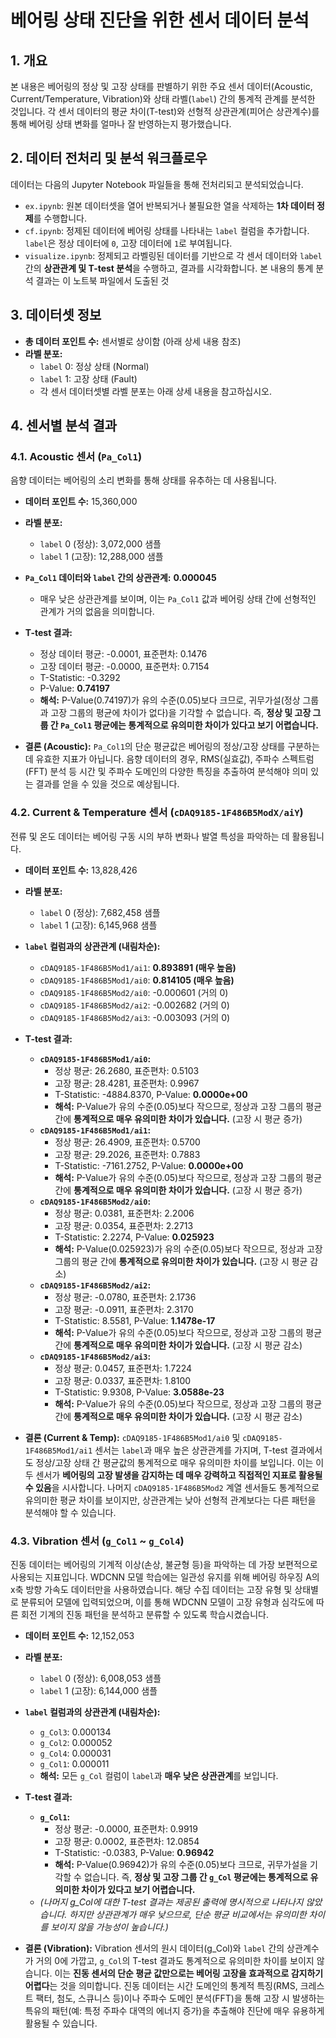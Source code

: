 # 베어링 상태 진단을 위한 센서 데이터 분석

## 1. 개요

본 내용은 베어링의 정상 및 고장 상태를 판별하기 위한 주요 센서 데이터(Acoustic, Current/Temperature, Vibration)와 상태 라벨(`label`) 간의 통계적 관계를 분석한 것입니다. 각 센서 데이터의 평균 차이(T-test)와 선형적 상관관계(피어슨 상관계수)를 통해 베어링 상태 변화를 얼마나 잘 반영하는지 평가했습니다.

## 2. 데이터 전처리 및 분석 워크플로우

데이터는 다음의 Jupyter Notebook 파일들을 통해 전처리되고 분석되었습니다.

* `ex.ipynb`: 원본 데이터셋을 열어 반복되거나 불필요한 열을 삭제하는 **1차 데이터 정제**를 수행합니다.
* `cf.ipynb`: 정제된 데이터에 베어링 상태를 나타내는 `label` 컬럼을 추가합니다. `label`은 정상 데이터에 `0`, 고장 데이터에 `1`로 부여됩니다.
* `visualize.ipynb`: 정제되고 라벨링된 데이터를 기반으로 각 센서 데이터와 `label` 간의 **상관관계 및 T-test 분석**을 수행하고, 결과를 시각화합니다. 본 내용의 통계 분석 결과는 이 노트북 파일에서 도출된 것

## 3. 데이터셋 정보

* **총 데이터 포인트 수:** 센서별로 상이함 (아래 상세 내용 참조)
* **라벨 분포:**
    * `label` 0: 정상 상태 (Normal)
    * `label` 1: 고장 상태 (Fault)
    * 각 센서 데이터셋별 라벨 분포는 아래 상세 내용을 참고하십시오.

## 4. 센서별 분석 결과

### 4.1. Acoustic 센서 (`Pa_Col1`)

음향 데이터는 베어링의 소리 변화를 통해 상태를 유추하는 데 사용됩니다.

* **데이터 포인트 수:** 15,360,000
* **라벨 분포:**
    * `label` 0 (정상): 3,072,000 샘플
    * `label` 1 (고장): 12,288,000 샘플
* **`Pa_Col1` 데이터와 `label` 간의 상관관계:** **0.000045**
    * 매우 낮은 상관관계를 보이며, 이는 `Pa_Col1` 값과 베어링 상태 간에 선형적인 관계가 거의 없음을 의미합니다.
* **T-test 결과:**
    * 정상 데이터 평균: -0.0001, 표준편차: 0.1476
    * 고장 데이터 평균: -0.0000, 표준편차: 0.7154
    * T-Statistic: -0.3292
    * P-Value: **0.74197**
    * **해석:** P-Value(0.74197)가 유의 수준(0.05)보다 크므로, 귀무가설(정상 그룹과 고장 그룹의 평균에 차이가 없다)을 기각할 수 없습니다. 즉, **정상 및 고장 그룹 간 `Pa_Col1` 평균에는 통계적으로 유의미한 차이가 있다고 보기 어렵습니다.**

* **결론 (Acoustic):** `Pa_Col1`의 단순 평균값은 베어링의 정상/고장 상태를 구분하는 데 유효한 지표가 아닙니다. 음향 데이터의 경우, RMS(실효값), 주파수 스펙트럼(FFT) 분석 등 시간 및 주파수 도메인의 다양한 특징을 추출하여 분석해야 의미 있는 결과를 얻을 수 있을 것으로 예상됩니다.

### 4.2. Current & Temperature 센서 (`cDAQ9185-1F486B5ModX/aiY`)

전류 및 온도 데이터는 베어링 구동 시의 부하 변화나 발열 특성을 파악하는 데 활용됩니다.

* **데이터 포인트 수:** 13,828,426
* **라벨 분포:**
    * `label` 0 (정상): 7,682,458 샘플
    * `label` 1 (고장): 6,145,968 샘플
* **`label` 컬럼과의 상관관계 (내림차순):**
    * `cDAQ9185-1F486B5Mod1/ai1`: **0.893891 (매우 높음)**
    * `cDAQ9185-1F486B5Mod1/ai0`: **0.814105 (매우 높음)**
    * `cDAQ9185-1F486B5Mod2/ai0`: -0.000601 (거의 0)
    * `cDAQ9185-1F486B5Mod2/ai2`: -0.002682 (거의 0)
    * `cDAQ9185-1F486B5Mod2/ai3`: -0.003093 (거의 0)

* **T-test 결과:**
    * **`cDAQ9185-1F486B5Mod1/ai0`:**
        * 정상 평균: 26.2680, 표준편차: 0.5103
        * 고장 평균: 28.4281, 표준편차: 0.9967
        * T-Statistic: -4884.8370, P-Value: **0.0000e+00**
        * **해석:** P-Value가 유의 수준(0.05)보다 작으므로, 정상과 고장 그룹의 평균 간에 **통계적으로 매우 유의미한 차이가 있습니다.** (고장 시 평균 증가)
    * **`cDAQ9185-1F486B5Mod1/ai1`:**
        * 정상 평균: 26.4909, 표준편차: 0.5700
        * 고장 평균: 29.2026, 표준편차: 0.7883
        * T-Statistic: -7161.2752, P-Value: **0.0000e+00**
        * **해석:** P-Value가 유의 수준(0.05)보다 작으므로, 정상과 고장 그룹의 평균 간에 **통계적으로 매우 유의미한 차이가 있습니다.** (고장 시 평균 증가)
    * **`cDAQ9185-1F486B5Mod2/ai0`:**
        * 정상 평균: 0.0381, 표준편차: 2.2006
        * 고장 평균: 0.0354, 표준편차: 2.2713
        * T-Statistic: 2.2274, P-Value: **0.025923**
        * **해석:** P-Value(0.025923)가 유의 수준(0.05)보다 작으므로, 정상과 고장 그룹의 평균 간에 **통계적으로 유의미한 차이가 있습니다.** (고장 시 평균 감소)
    * **`cDAQ9185-1F486B5Mod2/ai2`:**
        * 정상 평균: -0.0780, 표준편차: 2.1736
        * 고장 평균: -0.0911, 표준편차: 2.3170
        * T-Statistic: 8.5581, P-Value: **1.1478e-17**
        * **해석:** P-Value가 유의 수준(0.05)보다 작으므로, 정상과 고장 그룹의 평균 간에 **통계적으로 매우 유의미한 차이가 있습니다.** (고장 시 평균 감소)
    * **`cDAQ9185-1F486B5Mod2/ai3`:**
        * 정상 평균: 0.0457, 표준편차: 1.7224
        * 고장 평균: 0.0337, 표준편차: 1.8100
        * T-Statistic: 9.9308, P-Value: **3.0588e-23**
        * **해석:** P-Value가 유의 수준(0.05)보다 작으므로, 정상과 고장 그룹의 평균 간에 **통계적으로 매우 유의미한 차이가 있습니다.** (고장 시 평균 감소)

* **결론 (Current & Temp):** `cDAQ9185-1F486B5Mod1/ai0` 및 `cDAQ9185-1F486B5Mod1/ai1` 센서는 `label`과 매우 높은 상관관계를 가지며, T-test 결과에서도 정상/고장 상태 간 평균값의 통계적으로 매우 유의미한 차이를 보입니다. 이는 이 두 센서가 **베어링의 고장 발생을 감지하는 데 매우 강력하고 직접적인 지표로 활용될 수 있음**을 시사합니다. 나머지 `cDAQ9185-1F486B5Mod2` 계열 센서들도 통계적으로 유의미한 평균 차이를 보이지만, 상관관계는 낮아 선형적 관계보다는 다른 패턴을 분석해야 할 수 있습니다.

### 4.3. Vibration 센서 (`g_Col1` ~ `g_Col4`)

진동 데이터는 베어링의 기계적 이상(손상, 불균형 등)을 파악하는 데 가장 보편적으로 사용되는 지표입니다. WDCNN 모델 학습에는 일관성 유지를 위해 베어링 하우징 A의 x축 방향 가속도 데이터만을 사용하였습니다. 해당 수집 데이터는 고장 유형 및 상태별로 분류되어 모델에 입력되었으며, 이를 통해 WDCNN 모델이 고장 유형과 심각도에 따른 회전 기계의 진동 패턴을 분석하고 분류할 수 있도록 학습시켰습니다.

* **데이터 포인트 수:** 12,152,053
* **라벨 분포:**
    * `label` 0 (정상): 6,008,053 샘플
    * `label` 1 (고장): 6,144,000 샘플
* **`label` 컬럼과의 상관관계 (내림차순):**
    * `g_Col3`: 0.000134
    * `g_Col2`: 0.000052
    * `g_Col4`: 0.000031
    * `g_Col1`: 0.000011
    * **해석:** 모든 `g_Col` 컬럼이 `label`과 **매우 낮은 상관관계**를 보입니다.
* **T-test 결과:**
    * **`g_Col1`:**
        * 정상 평균: -0.0000, 표준편차: 0.9919
        * 고장 평균: 0.0002, 표준편차: 12.0854
        * T-Statistic: -0.0383, P-Value: **0.96942**
        * **해석:** P-Value(0.96942)가 유의 수준(0.05)보다 크므로, 귀무가설을 기각할 수 없습니다. 즉, **정상 및 고장 그룹 간 `g_Col` 평균에는 통계적으로 유의미한 차이가 있다고 보기 어렵습니다.**
    * *(나머지 g_Col에 대한 T-test 결과는 제공된 출력에 명시적으로 나타나지 않았습니다. 하지만 상관관계가 매우 낮으므로, 단순 평균 비교에서는 유의미한 차이를 보이지 않을 가능성이 높습니다.)*

* **결론 (Vibration):** Vibration 센서의 원시 데이터(g\_Col)와 `label` 간의 상관계수가 거의 0에 가깝고, `g_Col`의 T-test 결과도 통계적으로 유의미한 차이를 보이지 않습니다. 이는 **진동 센서의 단순 평균 값만으로는 베어링 고장을 효과적으로 감지하기 어렵다**는 것을 의미합니다. 진동 데이터는 시간 도메인의 통계적 특징(RMS, 크레스트 팩터, 첨도, 스큐니스 등)이나 주파수 도메인 분석(FFT)을 통해 고장 시 발생하는 특유의 패턴(예: 특정 주파수 대역의 에너지 증가)을 추출해야 진단에 매우 유용하게 활용될 수 있습니다.
                                                                                 
